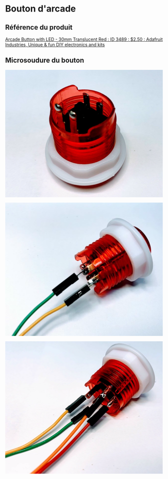 # Bouton d'arcade

## Référence du produit

[Arcade Button with LED - 30mm Translucent Red : ID 3489 : $2.50 : Adafruit Industries, Unique & fun DIY electronics and kits](https://www.adafruit.com/product/3489)

## Microsoudure du bouton


![Poser des bulles de métal sur les quatre pattes du bouton d’arcade](./bouton_arcade_soudure1.svg)

![Effectuer la microsoudure de deux câbles à une paire de pattes](./bouton_arcade_soudure2.svg)

![Effectuer la microsoudure des deux autres pattes](./bouton_arcade_soudure3.svg)



